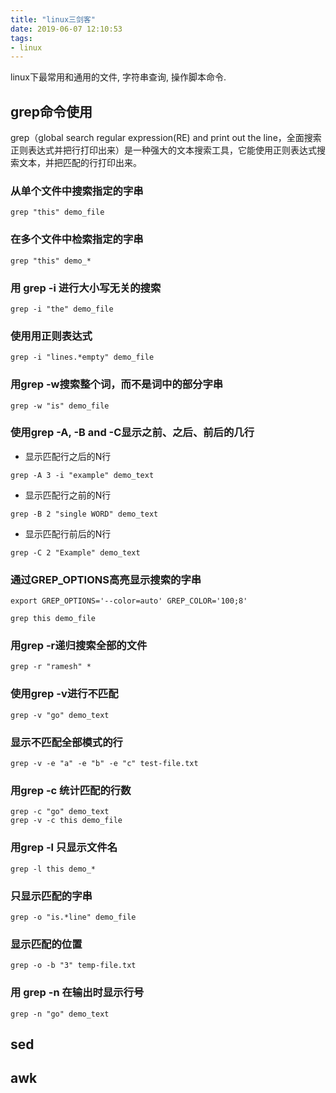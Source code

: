 ```yaml
---
title: "linux三剑客"
date: 2019-06-07 12:10:53
tags: 
- linux
---
```


linux下最常用和通用的文件, 字符串查询, 操作脚本命令.
<!-- more -->

## grep命令使用

grep（global search regular expression(RE) and print out the line，全面搜索正则表达式并把行打印出来）是一种强大的文本搜索工具，它能使用正则表达式搜索文本，并把匹配的行打印出来。

### 从单个文件中搜索指定的字串

```shell
grep "this" demo_file
```

### 在多个文件中检索指定的字串

```shell
grep "this" demo_*
```

### 用 grep -i 进行大小写无关的搜索

```shell
grep -i "the" demo_file
```

### 使用用正则表达式

```shell
grep -i "lines.*empty" demo_file
```

### 用grep -w搜索整个词，而不是词中的部分字串

```shell
grep -w "is" demo_file
```

### 使用grep -A, -B and -C显示之前、之后、前后的几行

- 显示匹配行之后的N行

```shell
grep -A 3 -i "example" demo_text
```

- 显示匹配行之前的N行

```shell
grep -B 2 "single WORD" demo_text
```

- 显示匹配行前后的N行

```shell
grep -C 2 "Example" demo_text
```

### 通过GREP_OPTIONS高亮显示搜索的字串

```shell
export GREP_OPTIONS='--color=auto' GREP_COLOR='100;8'

grep this demo_file
```

### 用grep -r递归搜索全部的文件

```shell
grep -r "ramesh" *
```

### 使用grep -v进行不匹配

```shell
grep -v "go" demo_text
```

### 显示不匹配全部模式的行

```shell
grep -v -e "a" -e "b" -e "c" test-file.txt
```

### 用grep -c 统计匹配的行数

```shell
grep -c "go" demo_text
grep -v -c this demo_file
```

### 用grep -l 只显示文件名

```shell
grep -l this demo_*
```

### 只显示匹配的字串

```shell
grep -o "is.*line" demo_file
```

### 显示匹配的位置

```shell
grep -o -b "3" temp-file.txt
```

### 用 grep -n 在输出时显示行号

```shell
grep -n "go" demo_text
```

## sed

## awk
